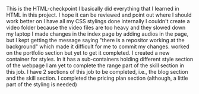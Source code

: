 This is the HTML-checkpoint
I basically did everything that I learned in HTML in this project.
I hope it can be reviewed and point out where I should work better on
I have all my CSS stylings done internally
I couldn't create a video folder because the video files are too heavy and they slowed down my laptop
I made changes in the index page by adding audios in the page, but I kept getting the message saying "there is a repositor working at the background" which made it difficult for me to commit my changes.
worked on the portfolio section but yet to get it completed.
I created a new container for styles. In it has a sub-containers holding different style section of the webpage
I am yet to complete the range part of the skill section in this job.
I have 2 sections of this job to be completed, i.e., the blog section and the skill section. 
I completed the pricing plan section (although, a little part of the styling is needed)